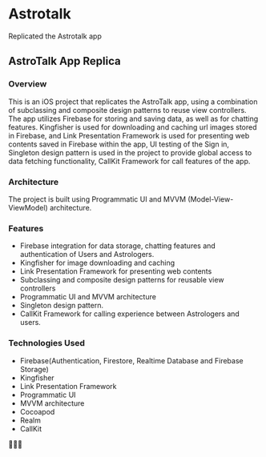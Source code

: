 # Astrotalk
Replicated the Astrotalk app

## AstroTalk App Replica

### Overview

This is an iOS project that replicates the AstroTalk app, using a combination of subclassing and composite design patterns to reuse view controllers.
The app utilizes Firebase for storing and saving data, as well as for chatting features.
Kingfisher is used for downloading and caching url images stored in Firebase, and Link Presentation Framework is used for presenting web contents saved in Firebase within the app, UI testing of the Sign in, Singleton design pattern is used in the project to provide global access to data fetching functionality, CallKit Framework for call features of the app.

### Architecture

The project is built using Programmatic UI and MVVM (Model-View-ViewModel) architecture.

### Features

- Firebase integration for data storage, chatting features and authentication of Users and Astrologers.
- Kingfisher for image downloading and caching
- Link Presentation Framework for presenting web contents
- Subclassing and composite design patterns for reusable view controllers
- Programmatic UI and MVVM architecture
- Singleton design pattern.
- CallKit Framework for calling experience between Astrologers and users.

### Technologies Used

- Firebase(Authentication, Firestore, Realtime Database and Firebase Storage)
- Kingfisher
- Link Presentation Framework
- Programmatic UI
- MVVM architecture
- Cocoapod
- Realm
- CallKit

💃🫅🤟
